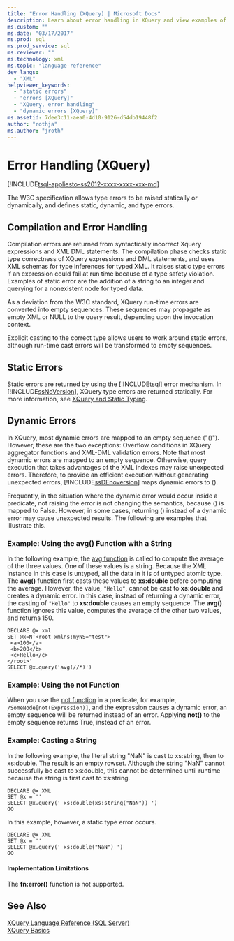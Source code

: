 ```yaml
---
title: "Error Handling (XQuery) | Microsoft Docs"
description: Learn about error handling in XQuery and view examples of handling dynamic errors.
ms.custom: ""
ms.date: "03/17/2017"
ms.prod: sql
ms.prod_service: sql
ms.reviewer: ""
ms.technology: xml
ms.topic: "language-reference"
dev_langs: 
  - "XML"
helpviewer_keywords: 
  - "static errors"
  - "errors [XQuery]"
  - "XQuery, error handling"
  - "dynamic errors [XQuery]"
ms.assetid: 7dee3c11-aea0-4d10-9126-d54db19448f2
author: "rothja"
ms.author: "jroth"
---
```

# Error Handling (XQuery)
[!INCLUDE[tsql-appliesto-ss2012-xxxx-xxxx-xxx-md](../includes/tsql-appliesto-ss2012-xxxx-xxxx-xxx-md.md)]

  The W3C specification allows type errors to be raised statically or dynamically, and defines static, dynamic, and type errors.  
  
## Compilation and Error Handling  
 Compilation errors are returned from syntactically incorrect Xquery expressions and XML DML statements. The compilation phase checks static type correctness of XQuery expressions and DML statements, and uses XML schemas for type inferences for typed XML. It raises static type errors if an expression could fail at run time because of a type safety violation. Examples of static error are the addition of a string to an integer and querying for a nonexistent node for typed data.  
  
 As a deviation from the W3C standard, XQuery run-time errors are converted into empty sequences. These sequences may propagate as empty XML or NULL to the query result, depending upon the invocation context.  
  
 Explicit casting to the correct type allows users to work around static errors, although run-time cast errors will be transformed to empty sequences.  
  
## Static Errors  
 Static errors are returned by using the [!INCLUDE[tsql](../includes/tsql-md.md)] error mechanism. In [!INCLUDE[ssNoVersion](../includes/ssnoversion-md.md)], XQuery type errors are returned statically. For more information, see [XQuery and Static Typing](../xquery/xquery-and-static-typing.md).  
  
## Dynamic Errors  
 In XQuery, most dynamic errors are mapped to an empty sequence ("()"). However, these are the two exceptions: Overflow conditions in XQuery aggregator functions and XML-DML validation errors. Note that most dynamic errors are mapped to an empty sequence. Otherwise, query execution that takes advantages of the XML indexes may raise unexpected errors. Therefore, to provide an efficient execution without generating unexpected errors, [!INCLUDE[ssDEnoversion](../includes/ssdenoversion-md.md)] maps dynamic errors to ().  
  
 Frequently, in the situation where the dynamic error would occur inside a predicate, not raising the error is not changing the semantics, because () is mapped to False. However, in some cases, returning () instead of a dynamic error may cause unexpected results. The following are examples that illustrate this.  
  
### Example: Using the avg() Function with a String  
 In the following example, the [avg function](../xquery/aggregate-functions-avg.md) is called to compute the average of the three values. One of these values is a string. Because the XML instance in this case is untyped, all the data in it is of untyped atomic type. The **avg()** function first casts these values to **xs:double** before computing the average. However, the value, `"Hello"`, cannot be cast to **xs:double** and creates a dynamic error. In this case, instead of returning a dynamic error, the casting of `"Hello"` to **xs:double** causes an empty sequence. The **avg()** function ignores this value, computes the average of the other two values, and returns 150.  
  
```  
DECLARE @x xml  
SET @x=N'<root xmlns:myNS="test">  
 <a>100</a>  
 <b>200</b>  
 <c>Hello</c>  
</root>'  
SELECT @x.query('avg(//*)')  
```  
  
### Example: Using the not Function  
 When you use the [not function](../xquery/functions-on-boolean-values-not-function.md) in a predicate, for example, `/SomeNode[not(Expression)]`, and the expression causes a dynamic error, an empty sequence will be returned instead of an error. Applying **not()** to the empty sequence returns True, instead of an error.  
  
### Example: Casting a String  
 In the following example, the literal string "NaN" is cast to xs:string, then to xs:double. The result is an empty rowset. Although the string "NaN" cannot successfully be cast to xs:double, this cannot be determined until runtime because the string is first cast to xs:string.  
  
```  
DECLARE @x XML  
SET @x = ''  
SELECT @x.query(' xs:double(xs:string("NaN")) ')  
GO  
```  
  
 In this example, however, a static type error occurs.  
  
```  
DECLARE @x XML  
SET @x = ''  
SELECT @x.query(' xs:double("NaN") ')  
GO  
```  
  
#### Implementation Limitations  
 The **fn:error()** function is not supported.  
  
## See Also  
 [XQuery Language Reference &#40;SQL Server&#41;](../xquery/xquery-language-reference-sql-server.md)   
 [XQuery Basics](../xquery/xquery-basics.md)  
  
  
